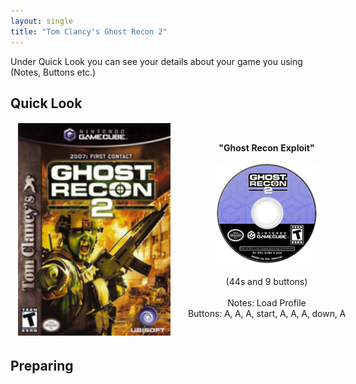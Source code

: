 ```yaml
---
layout: single
title: "Tom Clancy's Ghost Recon 2"
---
```

Under Quick Look you can see your details about your game you using (Notes, Buttons etc.)
## Quick Look
<!--TODO: Maybe there are some other ways to do it, but it works lol-->
<table style="table-layout: fixed; width: 552px">
<colgroup>
<col style="width: 268px">
<col style="width: 284px">
</colgroup>
<thead>
  <tr>
    <td style="text-align:center">
      <img src="/images/gameArt/GGYE/GGYE_box.png" alt="Ghost Recon 2 Box Art" width="244" height="340">
    </td>
    <td style="text-align:center">
      <b>"Ghost Recon Exploit"</b><br>
      <br><img src="/images/gameArt/GGYE/GGYE_disc.png" alt="Ghost Recon 2 Disc Art" width="160" height="160">
      <br>
      <br>(44s and 9 buttons)<br>
      <br>Notes: Load Profile
      <br>Buttons: A, A, A, start, A, A, A, down, A
      <br>
    </td>
  </tr>
</thead>
</table>
<!--  //////////////////////////////////////////////////////////   -->

## Preparing